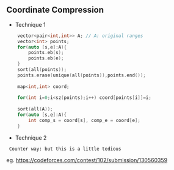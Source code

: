 ## Coordinate Compression

* Technique 1 

```cpp
    vector<pair<int,int>> A; // A: original ranges
    vector<int> points;
    for(auto [s,e]:A){ 
        points.eb(s);
        points.eb(e);    
    }
    sort(all(points));
    points.erase(unique(all(points)),points.end());
    
    map<int,int> coord;
    
    for(int i=0;i<sz(points);i++) coord[points[i]]=i;
    
    sort(all(A));
    for(auto [s,e]:A){
        int comp_s = coord[s], comp_e = coord[e];
    }
```

* Technique 2 

` Counter way: but this is a little tedious`

eg. https://codeforces.com/contest/102/submission/130560359
